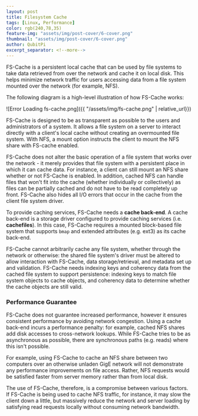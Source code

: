 ```yaml
---
layout: post
title: Filesystem Cache
tags: [Linux, Performance]
color: rgb(240,78,35)
feature-img: "assets/img/post-cover/6-cover.png"
thumbnail: "assets/img/post-cover/6-cover.png"
author: QubitPi
excerpt_separator: <!--more-->
---
```


<!--more-->

FS-Cache is a persistent local cache that can be used by file systems to take data retrieved from over the network and
cache it on local disk. This helps minimize network traffic for users accessing data from a file system mounted over the network (for example, NFS).

The following diagram is a high-level illustration of how FS-Cache works:

![Error Loading fs-cache.png]({{ "/assets/img/fs-cache.png" | relative_url}})

FS-Cache is designed to be as transparent as possible to the users and administrators of a system. It allows a file
system on a server to interact directly with a client's local cache without creating an overmounted file system. With
NFS, a mount option instructs the client to mount the NFS share with FS-cache enabled.

FS-Cache does not alter the basic operation of a file system that works over the network - it merely provides that file
system with a persistent place in which it can cache data. For instance, a client can still mount an NFS share whether
or not FS-Cache is enabled. In addition, cached NFS can handle files that won't fit into the cache (whether individually
or collectively) as files can be partially cached and do not have to be read completely up front. FS-Cache also hides
all I/O errors that occur in the cache from the client file system driver.

To provide caching services, FS-Cache needs a **cache back-end**. A cache back-end is a storage driver configured to
provide caching services (i.e. **cachefiles**). In this case, FS-Cache requires a mounted block-based file system that
supports `bmap` and extended attributes (e.g. ext3) as its cache back-end.

FS-Cache cannot arbitrarily cache any file system, whether through the network or otherwise: the shared file system's
driver must be altered to allow interaction with FS-Cache, data storage/retrieval, and metadata set up and validation.
FS-Cache needs indexing keys and coherency data from the cached file system to support persistence: indexing keys to
match file system objects to cache objects, and coherency data to determine whether the cache objects are still valid.

### Performance Guarantee

FS-Cache does not guarantee increased performance, however it ensures consistent performance by avoiding network
congestion. Using a cache back-end incurs a performance penalty: for example, cached NFS shares add disk accesses to
cross-network lookups. While FS-Cache tries to be as asynchronous as possible, there are synchronous paths (e.g. reads)
where this isn't possible.

For example, using FS-Cache to cache an NFS share between two computers over an otherwise unladen GigE network will not
demonstrate any performance improvements on file access. Rather, NFS requests would be satisfied faster from server
memory rather than from local disk.

The use of FS-Cache, therefore, is a compromise between various factors. If FS-Cache is being used to cache NFS traffic, 
for instance, it may slow the client down a little, but massively reduce the network and server loading by satisfying
read requests locally without consuming network bandwidth.
